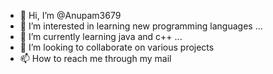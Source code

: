 - 👋 Hi, I’m @Anupam3679
- 👀 I’m interested in learning new programming languages ...
- 🌱 I’m currently learning java and c++ ...
- 💞️ I’m looking to collaborate on various projects
- 📫 How to reach me through my mail

<!---
Anupam3679/Anupam3679 is a ✨ special ✨ repository because its `README.md` (this file) appears on your GitHub profile.
You can click the Preview link to take a look at your changes.
--->
